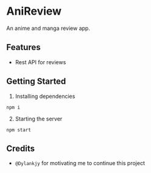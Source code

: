 # AniReview

An anime and manga review app.

## Features

- Rest API for reviews

## Getting Started

1. Installing dependencies

```node
npm i
```

2. Starting the server

```node
npm start
```

## Credits

- `@Dylankjy` for motivating me to continue this project
